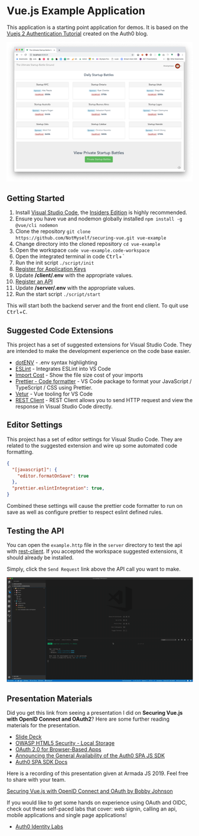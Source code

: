 # Vue.js Example Application

This application is a starting point application for demos. It is based on the [Vuejs 2 Authentication Tutorial](https://auth0.com/blog/vuejs2-authentication-tutorial/) created on the Auth0 blog.

![Vue Example](/docs/images/screenshot.png?raw=true "Vue Example")

## Getting Started

1. Install [Visual Studio Code](https://code.visualstudio.com/), the [Insiders Edition](https://code.visualstudio.com/insiders) is highly recommended.
1. Ensure you have vue and nodemon globally installed `npm install -g @vue/cli nodemon`
1. Clone the repository `git clone https://github.com/NotMyself/securing-vue.git vue-example`
1. Change directory into the cloned repository `cd vue-example`
1. Open the workspace `code vue-example.code-workspace`
1. Open the integrated terminal in code <kbd>Ctrl</kbd>+<kbd>`</kbd>
1. Run the init script `./script/init`
1. [Register for Application Keys](https://auth0.com/docs/quickstart/spa/vuejs#get-your-application-keys)
1. Update **/client/.env** with the appropriate values.
1. [Register an API](https://auth0.com/docs/quickstart/backend/nodejs#create-an-api)
1. Update **/server/.env** with the appropriate values.
1. Run the start script `./script/start`

This will start both the backend server and the front end client. To quit use <kbd>Ctrl</kbd>+<kbd>C</kbd>.

## Suggested Code Extensions

This project has a set of suggested extensions for Visual Studio Code. They are intended to make the development experience on the code base easier.

- [dotENV](https://marketplace.visualstudio.com/items?itemName=mikestead.dotenv) - .env syntax highlighting
- [ESLint](https://marketplace.visualstudio.com/items?itemName=dbaeumer.vscode-eslint) - Integrates ESLint into VS Code
- [Import Cost](https://marketplace.visualstudio.com/items?itemName=wix.vscode-import-cost) - Show the file size cost of your imports
- [Prettier - Code formatter](https://marketplace.visualstudio.com/items?itemName=esbenp.prettier-vscode) - VS Code package to format your JavaScript / TypeScript / CSS using Prettier.
- [Vetur](https://marketplace.visualstudio.com/items?itemName=octref.vetur) - Vue tooling for VS Code
- [REST Client](https://marketplace.visualstudio.com/items?itemName=humao.rest-client) - REST Client allows you to send HTTP request and view the response in Visual Studio Code directly.

## Editor Settings

This project has a set of editor settings for Visual Studio Code. They are related to the suggested extension and wire up some automated code formatting.

```json
{
  "[javascript]": {
    "editor.formatOnSave": true
  },
  "prettier.eslintIntegration": true,
}
```
Combined these settings will cause the prettier code formatter to run on save as well as configure prettier to respect eslint defined rules.

## Testing the API

You can open the `example.http` file in the `server` directory to test the api with [rest-client](https://marketplace.visualstudio.com/items?itemName=humao.rest-client). If you accepted the workspace suggested extensions, it should already be installed.

Simply, click the `Send Request` link above the API call you want to make.

![Rest Client Usage](/docs/images/example.http.gif?raw=true "Rest Client Usage")

## Presentation Materials

Did you get this link from seeing a presentation I did on **Securing Vue.js with OpenID Connect and OAuth2**? Here are some further reading materials for the presentation.

- [Slide Deck](https://www.slideshare.net/secret/2keSpaXJYIWIq1)
- [OWASP HTML5 Security - Local Storage](https://cheatsheetseries.owasp.org/cheatsheets/HTML5_Security_Cheat_Sheet.html#local-storage)
- [OAuth 2.0 for Browser-Based Apps](https://tools.ietf.org/html/draft-parecki-oauth-browser-based-apps-02)
- [Announcing the General Availability of the Auth0 SPA JS SDK](https://community.auth0.com/t/announcing-the-general-availability-of-the-auth0-spa-js-sdk/27399)
- [Auth0 SPA SDK Docs](https://auth0.github.io/auth0-spa-js/index.html)

Here is a recording of this presentation given at Armada JS 2019. Feel free to share with your team.

[Securing Vue.js with OpenID Connect and OAuth by Bobby Johnson](https://www.youtube.com/watch?v=r0BCki3U2AM)

If you would like to get some hands on experience using OAuth and OIDC, check out these self-paced labs that cover: web signin, calling an api, mobile applications and single page applications!

- [Auth0 Identity Labs](https://auth0.com/docs/identity-labs/)

